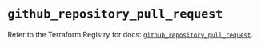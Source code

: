 # `github_repository_pull_request`

Refer to the Terraform Registry for docs: [`github_repository_pull_request`](https://registry.terraform.io/providers/integrations/github/6.5.0/docs/resources/repository_pull_request).
